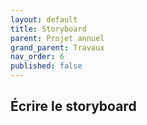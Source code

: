 ```yaml
---
layout: default
title: Storyboard
parent: Projet annuel
grand_parent: Travaux
nav_order: 6
published: false
---
```

## Écrire le storyboard